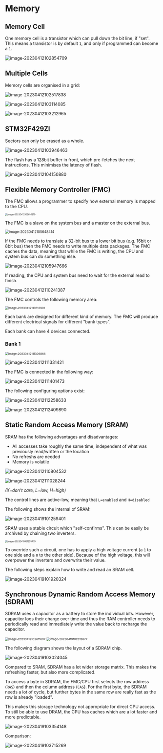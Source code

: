 # Memory

## Memory Cell

One memory cell is a transistor which can pull down the bit line, if "set". This means a transistor is by default `1`, and only if programmed can become a `1`.

![image-20230412102854709](res/Memory/image-20230412102854709.png)

## Multiple Cells

Memory cells are organised in a grid:

![image-20230412102517838](res/Memory/image-20230412102517838.png)

![image-20230412103114085](res/Memory/image-20230412103114085.png)

![image-20230412103212965](res/Memory/image-20230412103212965.png)

## STM32F429ZI

Sectors can only be erased as a whole.

![image-20230412103946463](res/Memory/image-20230412103946463.png)

The flash has a 128bit buffer in front, which pre-fetches the next instructions. This minimises the latency of flash.

![image-20230412104150880](res/Memory/image-20230412104150880.png)

## Flexible Memory Controller (FMC)

The FMC allows a programmer to specify how external memory is mapped to the CPU.

<img src="res/Memory/image-20230412105614619.png" alt="image-20230412105614619" style="zoom:50%;" />

The FMC is a slave on the system bus and a master on the external bus.

<img src="res/Memory/image-20230412105648414.png" alt="image-20230412105648414" style="zoom:80%;" />



If the FMC needs to translate a 32-bit bus to a lower bit bus (e.g. 16bit or 8bit bus) then the FMC needs to write multiple data packages. The FMC caches the data, meaning that while the FMC is writing, the CPU and system bus can do something else.

![image-20230412105947666](res/Memory/image-20230412105947666.png)

If reading, the CPU and system bus need to wait for the external read to finish.

![image-20230412110241387](res/Memory/image-20230412110241387.png)

The FMC controls the following memory area:

<img src="res/Memory/image-20230412110513991.png" alt="image-20230412110513991" style="zoom:67%;" />

Each bank are designed for different kind of memory. The FMC will produce different electrical signals for different "bank types". 

Each bank can have 4 devices connected.

### Bank 1

<img src="res/Memory/image-20230412111306866.png" alt="image-20230412111306866" style="zoom:67%;" />

![image-20230412111331421](res/Memory/image-20230412111331421.png)

The FMC is connected in the following way:

![image-20230412111401473](res/Memory/image-20230412111401473.png)

The following configuring options exist:

![image-20230412112258633](res/Memory/image-20230412112258633.png)



![image-20230412112409890](res/Memory/image-20230412112409890.png)

## Static Random Access Memory (SRAM)

SRAM has the following advantages and disadvantages:

* All accesses take roughly the same time, independent of what was previously read/written or the location
* No refreshs are needed
* Memory is volatile

![image-20230412110804532](res/Memory/image-20230412110804532.png)

![image-20230412111028244](res/Memory/image-20230412111028244.png)

*(X=don't care, L=low, H=high)*

The control lines are active-low, meaning that `L=enabled` and `H=disabled`

The following shows the internal of SRAM:

![image-20230419101259401](res/Memory/image-20230419101259401.png)

SRAM uses a stable circuit which "self-confirms". This can be easily be archived by chaining two inverters.

<img src="res/Memory/image-20230419101355479.png" alt="image-20230419101355479" style="zoom: 50%;" />

To override such a circuit, one has to apply a high voltage current (a `1` to one side and a `0` to the other side). Because of the high voltage, this will overpower the inverters and overwrite their value.

The following steps explain how to write and read an SRAM cell.

![image-20230419101920324](res/Memory/image-20230419101920324.png)

## Synchronous Dynamic Random Access Memory (SDRAM)

SDRAM uses a capacitor as a battery to store the individual bits. However, capacitor loos their charge over time and thus the RAM controller needs to periodically read and immediately write the value back to recharge the capacitor.

<img src="res/Memory/image-20230419102611607.png" alt="image-20230419102611607" style="zoom: 67%;" />  <img src="res/Memory/image-20230419102812677.png" alt="image-20230419102812677" style="zoom:67%;" />

The following diagram shows the layout of a SDRAM chip.

![image-20230419103024045](res/Memory/image-20230419103024045.png)

Compared to SRAM, SDRAM has a lot wider storage matrix. This makes the refreshing faster, but also more complicated.

To access a byte in SDRAM, the FMC/CPU first selects the row address (`RAS`) and then the column address (`CAS`). For the first byte, the SDRAM needs a lot of cycle, but further bytes in the same row are really fast as the row is already "loaded".

This makes this storage technology not appropriate for direct CPU access. To still be able to use DRAM, the CPU has caches which are a lot faster and more predictable.

![image-20230419103354148](res/Memory/image-20230419103354148.png)

Comparison:

![image-20230419103715269](res/Memory/image-20230419103715269.png)